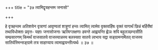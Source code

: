 +++
title = "३७ त्वामिद्वृत्रहन्तम जनासो"

+++

हे वृत्रहन्तम अतिशयेन वृत्राणां आवृण्वतां शत्रूणां हन्तः त्वामित् त्वामेव वृक्तवर्हिषः वृक्तं यागार्थं छिन्नं बर्हिर्येषां तथाविधोक्ताः प्रवृत्त- यज्ञाः जनासोजनाः ऋत्विग्लक्षणाः हवन्ते आह्वयन्ति ह्वेञः शपि बहुलञ्छन्दसीति सम्प्रसारणम् किमर्थं वाजसातये वाजस्यान्नस्य बलस्यवा सातये लाभाय यद्वा सङ्ग्रामनामैतत् वाजस्य सातिर्यस्मिन्सङ्ग्रामे तत्र साहाप्याय त्वामाह्वयन्तीत्यर्थः ॥ ३७ ॥